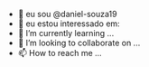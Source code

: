 - 👋 eu sou @daniel-souza19
- 👀 eu estou interessado em:
- 🌱 I’m currently learning ...
- 💞️ I’m looking to collaborate on ...
- 📫 How to reach me ...

<!---
daniel-souza19/daniel-souza19 is a ✨ special ✨ repository because its `README.md` (this file) appears on your GitHub profile.
You can click the Preview link to take a look at your changes.
--->
